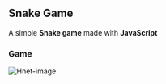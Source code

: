 <h2> 
	Snake Game 
</h2>

A simple <b>Snake game</b> made with <b>JavaScript</b>

### Game

![Hnet-image](https://user-images.githubusercontent.com/60704988/79046297-81e22f00-7be6-11ea-9053-f3b836053e6b.gif)
